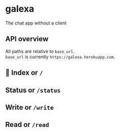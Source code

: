# galexa
The chat app without a client

## API overview

All paths are relative to `base_url`.  
`base_url` is currently `https://galexa.herokuapp.com`.

## 🚧 Index or `/`

## Status or `/status`

## Write or `/write`

## Read or `/read`


